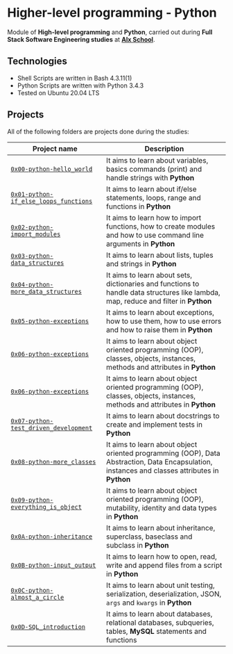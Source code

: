 # Higher-level programming - Python
Module of **High-level programming** and **Python**, carried out during **Full Stack Software Engineering studies** at **[Alx School](https://www.alxafrica.com/)**.

## Technologies
* Shell Scripts are written in Bash 4.3.11(1)
* Python Scripts are written with Python 3.4.3
* Tested on Ubuntu 20.04 LTS

## Projects
All of the following folders are projects done during the studies:

| Project name | Description |
| ------------ | ----------- |
| [`0x00-python-hello_world`](https://github.com/Timex19/alx-higher_level_programming/tree/mainr/0x00-python-hello_world) | It aims to learn about variables, basics commands (print) and handle strings with **Python** |
| [`0x01-python-if_else_loops_functions`](https://github.com/Timex19/alx-low_level_programming/tree/main/0x01-variables_if_else_while) | It aims to learn about if/else statements, loops, range and functions in **Python** |
| [`0x02-python-import_modules`](https://github.com/Timex19/alx-higher_level_programming/tree/main/0x02-python-import_modules) | It aims to learn how to import functions, how to create modules and how to use command line arguments in **Python** |
| [`0x03-python-data_structures`](https://github.com/Timex19/alx-higher_level_programming/tree/main/0x03-python-data_structures) | It aims to learn about lists, tuples and strings in **Python** |
| [`0x04-python-more_data_structures`](https://github.com/Timex19/alx-higher_level_programming/tree/main/0x04-python-more_data_structures) | It aims to learn about sets, dictionaries and functions to handle data structures like lambda, map, reduce and filter in **Python** |
| [`0x05-python-exceptions`](https://github.com/Timex19/alx-higher_level_programming/tree/main/0x05-python-exceptions) | It aims to learn about exceptions, how to use them, how to use errors and how to raise them in **Python** |
| [`0x06-python-exceptions`](https://github.com/Timex19/alx-higher_level_programming/tree/main/0x06-python-classes) | It aims to learn about object oriented programming (OOP), classes, objects, instances, methods and attributes in **Python** |
| [`0x06-python-exceptions`](https://github.com/Timex19/alx-higher_level_programming/tree/main/0x06-python-classes) | It aims to learn about object oriented programming (OOP), classes, objects, instances, methods and attributes in **Python** |
| [`0x07-python-test_driven_development`](https://github.com/Timex19/alx-higher_level_programming/tree/main/0x07-python-test_driven_development) | It aims to learn about docstrings to create and implement tests in **Python** |
| [`0x08-python-more_classes`](https://github.com/Timex19/alx-higher_level_programming/tree/main/0x08-python-more_classes) | It aims to learn about object oriented programming (OOP), Data Abstraction, Data Encapsulation, instances and classes attributes in **Python** |
| [`0x09-python-everything_is_object`](https://github.com/Timex19/alx-higher_level_programming/tree/main/0x09-python-everything_is_object) | It aims to learn about object oriented programming (OOP), mutability, identity and data types in **Python** |
| [`0x0A-python-inheritance`](https://github.com/Timex19/alx-higher_level_programming/tree/main/0x0A-python-inheritance) | It aims to learn about inheritance, superclass, baseclass and subclass in **Python** |
| [`0x0B-python-input_output`](https://github.com/Timex19/alx-higher_level_programming/tree/main/0x0B-python-input_output) | It aims to learn how to open, read, write and append files from a script in **Python** |
| [`0x0C-python-almost_a_circle`](https://github.com/Timex19/alx-higher_level_programming/tree/main/0x0C-python-almost_a_circle) | It aims to learn about unit testing, serialization, deserialization, JSON, `args` and `kwargs` in **Python** |
| [`0x0D-SQL_introduction`](https://github.com/Timex19/alx-higher_level_programming/tree/main/0x0D-SQL_introduction) | It aims to learn about databases, relational databases, subqueries, tables, **MySQL** statements and functions |
